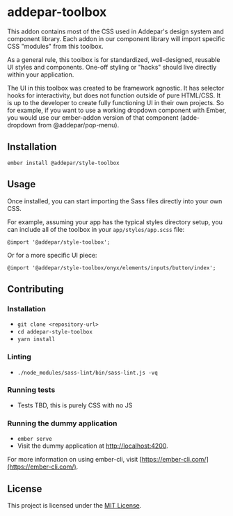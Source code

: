 addepar-toolbox
==============================================================================

This addon contains most of the CSS used in Addepar's design system and component library.
Each addon in our component library will import specific CSS "modules" from this toolbox.

As a general rule, this toolbox is for standardized, well-designed, reusable UI styles
and components. One-off styling or "hacks" should live directly within your application.

The UI in this toolbox was created to be framework agnostic.
It has selector hooks for interactivity, but does not function outside of pure HTML/CSS.
It is up to the developer to create fully functioning UI in their own projects.
So for example, if you want to use a working dropdown component with Ember,
you would use our ember-addon version of that component (adde-dropdown from @addepar/pop-menu).

Installation
------------------------------------------------------------------------------

```
ember install @addepar/style-toolbox
```


Usage
------------------------------------------------------------------------------

Once installed, you can start importing the Sass files directly into your own CSS.

For example, assuming your app has the typical styles directory setup, you can
include all of the toolbox in your `app/styles/app.scss` file:
```
@import '@addepar/style-toolbox';
```

Or for a more specific UI piece:
```
@import '@addepar/style-toolbox/onyx/elements/inputs/button/index';
```


Contributing
------------------------------------------------------------------------------

### Installation

* `git clone <repository-url>`
* `cd addepar-style-toolbox`
* `yarn install`

### Linting

* `./node_modules/sass-lint/bin/sass-lint.js -vq`

### Running tests

* Tests TBD, this is purely CSS with no JS

### Running the dummy application

* `ember serve`
* Visit the dummy application at [http://localhost:4200](http://localhost:4200).

For more information on using ember-cli, visit [https://ember-cli.com/](https://ember-cli.com/).

License
------------------------------------------------------------------------------

This project is licensed under the [MIT License](LICENSE.md).
